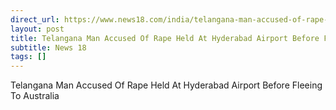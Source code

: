```yaml
---
direct_url: https://www.news18.com/india/telangana-man-accused-of-rape-held-at-hyderabad-airport-before-fleeing-to-australia-8984619.html
layout: post
title: Telangana Man Accused Of Rape Held At Hyderabad Airport Before Fleeing To Australia
subtitle: News 18
tags: []
---
```


Telangana Man Accused Of Rape Held At Hyderabad Airport Before Fleeing To Australia
